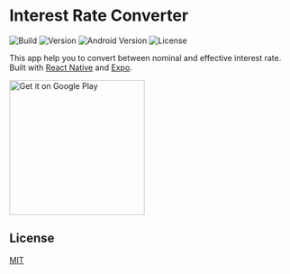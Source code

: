 # Interest Rate Converter

![Build](https://img.shields.io/github/actions/workflow/status/dilanluna/interest-rate-converter/eas-build.yml?branch=main) ![Version](https://img.shields.io/github/package-json/v/dilanluna/interest-rate-converter) ![Android Version](https://img.shields.io/badge/android-5.0%20%2B-green?logo=android&logoColor=white) ![License](https://img.shields.io/github/license/dilanluna/interest-rate-converter)

This app help you to convert between nominal and effective interest rate. Built with [React Native](https://reactnative.dev) and [Expo](https://expo.dev).

<a href="https://play.google.com/store/apps/details?id=com.dilanluna.interestrateconverter">
  <img alt="Get it on Google Play" src="http://i.imgur.com/mtGRPuM.png" width="240" />
</a>

## License

[MIT](https://github.com/dilanluna/interest-rate-converter/blob/main/LICENSE)
